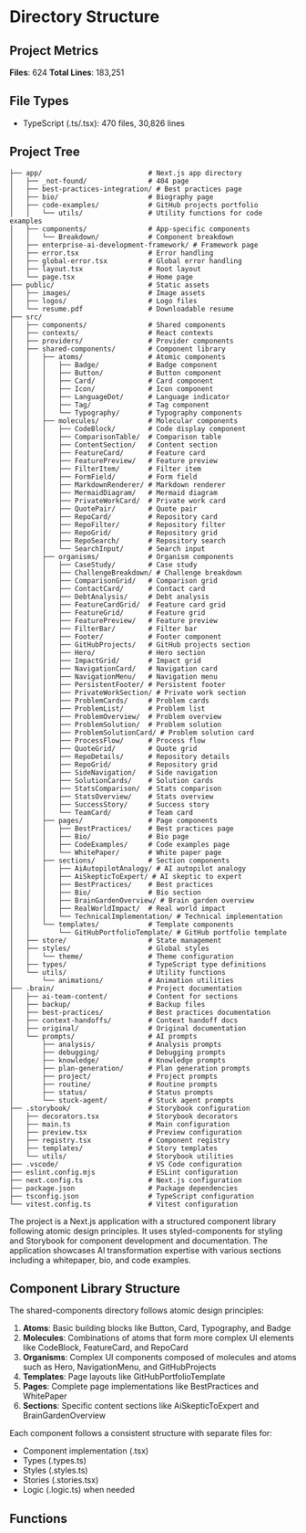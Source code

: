 # Directory Structure

## Project Metrics

**Files**: 624
**Total Lines**: 183,251

## File Types

- TypeScript (.ts/.tsx): 470 files, 30,826 lines

## Project Tree

```
├── app/                          # Next.js app directory
│   ├── _not-found/               # 404 page
│   ├── best-practices-integration/ # Best practices page
│   ├── bio/                      # Biography page
│   ├── code-examples/            # GitHub projects portfolio
│   │   └── utils/                # Utility functions for code examples
│   ├── components/               # App-specific components
│   │   └── Breakdown/            # Component breakdown
│   ├── enterprise-ai-development-framework/ # Framework page
│   ├── error.tsx                 # Error handling
│   ├── global-error.tsx          # Global error handling
│   ├── layout.tsx                # Root layout
│   └── page.tsx                  # Home page
├── public/                       # Static assets
│   ├── images/                   # Image assets
│   ├── logos/                    # Logo files
│   └── resume.pdf                # Downloadable resume
├── src/
│   ├── components/               # Shared components
│   ├── contexts/                 # React contexts
│   ├── providers/                # Provider components
│   ├── shared-components/        # Component library
│   │   ├── atoms/                # Atomic components
│   │   │   ├── Badge/            # Badge component
│   │   │   ├── Button/           # Button component
│   │   │   ├── Card/             # Card component
│   │   │   ├── Icon/             # Icon component
│   │   │   ├── LanguageDot/      # Language indicator
│   │   │   ├── Tag/              # Tag component
│   │   │   └── Typography/       # Typography components
│   │   ├── molecules/            # Molecular components
│   │   │   ├── CodeBlock/        # Code display component
│   │   │   ├── ComparisonTable/  # Comparison table
│   │   │   ├── ContentSection/   # Content section
│   │   │   ├── FeatureCard/      # Feature card
│   │   │   ├── FeaturePreview/   # Feature preview
│   │   │   ├── FilterItem/       # Filter item
│   │   │   ├── FormField/        # Form field
│   │   │   ├── MarkdownRenderer/ # Markdown renderer
│   │   │   ├── MermaidDiagram/   # Mermaid diagram
│   │   │   ├── PrivateWorkCard/  # Private work card
│   │   │   ├── QuotePair/        # Quote pair
│   │   │   ├── RepoCard/         # Repository card
│   │   │   ├── RepoFilter/       # Repository filter
│   │   │   ├── RepoGrid/         # Repository grid
│   │   │   ├── RepoSearch/       # Repository search
│   │   │   └── SearchInput/      # Search input
│   │   ├── organisms/            # Organism components
│   │   │   ├── CaseStudy/        # Case study
│   │   │   ├── ChallengeBreakdown/ # Challenge breakdown
│   │   │   ├── ComparisonGrid/   # Comparison grid
│   │   │   ├── ContactCard/      # Contact card
│   │   │   ├── DebtAnalysis/     # Debt analysis
│   │   │   ├── FeatureCardGrid/  # Feature card grid
│   │   │   ├── FeatureGrid/      # Feature grid
│   │   │   ├── FeaturePreview/   # Feature preview
│   │   │   ├── FilterBar/        # Filter bar
│   │   │   ├── Footer/           # Footer component
│   │   │   ├── GitHubProjects/   # GitHub projects section
│   │   │   ├── Hero/             # Hero section
│   │   │   ├── ImpactGrid/       # Impact grid
│   │   │   ├── NavigationCard/   # Navigation card
│   │   │   ├── NavigationMenu/   # Navigation menu
│   │   │   ├── PersistentFooter/ # Persistent footer
│   │   │   ├── PrivateWorkSection/ # Private work section
│   │   │   ├── ProblemCards/     # Problem cards
│   │   │   ├── ProblemList/      # Problem list
│   │   │   ├── ProblemOverview/  # Problem overview
│   │   │   ├── ProblemSolution/  # Problem solution
│   │   │   ├── ProblemSolutionCard/ # Problem solution card
│   │   │   ├── ProcessFlow/      # Process flow
│   │   │   ├── QuoteGrid/        # Quote grid
│   │   │   ├── RepoDetails/      # Repository details
│   │   │   ├── RepoGrid/         # Repository grid
│   │   │   ├── SideNavigation/   # Side navigation
│   │   │   ├── SolutionCards/    # Solution cards
│   │   │   ├── StatsComparison/  # Stats comparison
│   │   │   ├── StatsOverview/    # Stats overview
│   │   │   ├── SuccessStory/     # Success story
│   │   │   └── TeamCard/         # Team card
│   │   ├── pages/                # Page components
│   │   │   ├── BestPractices/    # Best practices page
│   │   │   ├── Bio/              # Bio page
│   │   │   ├── CodeExamples/     # Code examples page
│   │   │   └── WhitePaper/       # White paper page
│   │   ├── sections/             # Section components
│   │   │   ├── AiAutopilotAnalogy/ # AI autopilot analogy
│   │   │   ├── AiSkepticToExpert/ # AI skeptic to expert
│   │   │   ├── BestPractices/    # Best practices
│   │   │   ├── Bio/              # Bio section
│   │   │   ├── BrainGardenOverview/ # Brain garden overview
│   │   │   ├── RealWorldImpact/  # Real world impact
│   │   │   └── TechnicalImplementation/ # Technical implementation
│   │   └── templates/            # Template components
│   │       └── GitHubPortfolioTemplate/ # GitHub portfolio template
│   ├── store/                    # State management
│   ├── styles/                   # Global styles
│   │   └── theme/                # Theme configuration
│   ├── types/                    # TypeScript type definitions
│   └── utils/                    # Utility functions
│       └── animations/           # Animation utilities
├── .brain/                       # Project documentation
│   ├── ai-team-content/          # Content for sections
│   ├── backup/                   # Backup files
│   ├── best-practices/           # Best practices documentation
│   ├── context-handoffs/         # Context handoff docs
│   ├── original/                 # Original documentation
│   └── prompts/                  # AI prompts
│       ├── analysis/             # Analysis prompts
│       ├── debugging/            # Debugging prompts
│       ├── knowledge/            # Knowledge prompts
│       ├── plan-generation/      # Plan generation prompts
│       ├── project/              # Project prompts
│       ├── routine/              # Routine prompts
│       ├── status/               # Status prompts
│       └── stuck-agent/          # Stuck agent prompts
├── .storybook/                   # Storybook configuration
│   ├── decorators.tsx            # Storybook decorators
│   ├── main.ts                   # Main configuration
│   ├── preview.tsx               # Preview configuration
│   ├── registry.tsx              # Component registry
│   ├── templates/                # Story templates
│   └── utils/                    # Storybook utilities
├── .vscode/                      # VS Code configuration
├── eslint.config.mjs             # ESLint configuration
├── next.config.ts                # Next.js configuration
├── package.json                  # Package dependencies
├── tsconfig.json                 # TypeScript configuration
└── vitest.config.ts              # Vitest configuration
```

The project is a Next.js application with a structured component library following atomic design principles. It uses styled-components for styling and Storybook for component development and documentation. The application showcases AI transformation expertise with various sections including a whitepaper, bio, and code examples.

## Component Library Structure

The shared-components directory follows atomic design principles:

1. **Atoms**: Basic building blocks like Button, Card, Typography, and Badge
2. **Molecules**: Combinations of atoms that form more complex UI elements like CodeBlock, FeatureCard, and RepoCard
3. **Organisms**: Complex UI components composed of molecules and atoms such as Hero, NavigationMenu, and GitHubProjects
4. **Templates**: Page layouts like GitHubPortfolioTemplate
5. **Pages**: Complete page implementations like BestPractices and WhitePaper
6. **Sections**: Specific content sections like AiSkepticToExpert and BrainGardenOverview

Each component follows a consistent structure with separate files for:

- Component implementation (.tsx)
- Types (.types.ts)
- Styles (.styles.ts)
- Stories (.stories.tsx)
- Logic (.logic.ts) when needed

## Functions
